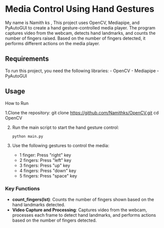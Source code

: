 <h1>Media Control Using Hand Gestures</h1>

My name is Namith ks , This project uses OpenCV, Mediapipe, and PyAutoGUI to create a hand gesture-controlled media player. The program captures video from the webcam, detects hand landmarks, and counts the number of fingers raised. Based on the number of fingers detected, it performs different actions on the media player.

<h2>Requirements</h2>
To run this project, you need the following libraries:
- OpenCV
- Mediapipe
- PyAutoGUI

## Usage

How to Run

1.Clone the repository:
git clone https://github.com/Namithks/OpenCV.git
cd OpenCV

2. Run the main script to start the hand gesture control:
    ```sh
    python main.py
    ```

3. Use the following gestures to control the media:
    - 1 finger: Press "right" key
    - 2 fingers: Press "left" key
    - 3 fingers: Press "up" key
    - 4 fingers: Press "down" key
    - 5 fingers: Press "space" key

### Key Functions

- **count_fingers(lst)**: Counts the number of fingers shown based on the hand landmarks detected.
- **Video Capture and Processing**: Captures video from the webcam, processes each frame to detect hand landmarks, and performs actions based on the number of fingers detected.

